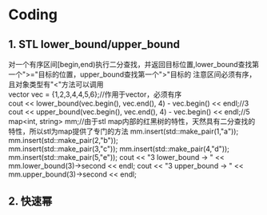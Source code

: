 # Coding
## 1. STL lower_bound/upper_bound
对一个有序区间\[begin,end)执行二分查找，并返回目标位置,lower_bound查找第一个">="目标的位置，upper_bound查找第一个">"目标的
注意区间必须有序，且对象类型有"<"方法可以调用  
vector<int> vec = {1,2,3,4,4,5,6};//作用于vector，必须有序  
cout << lower_bound(vec.begin(), vec.end(), 4) - vec.begin() << endl;//3  
cout << upper_bound(vec.begin(), vec.end(), 4) - vec.begin() << endl;//5  
map<int, string> mm;//由于stl map内部的红黑树的特性，天然具有二分查找的特性，所以stl为map提供了专门的方法
mm.insert(std::make_pair(1,"a"));  
mm.insert(std::make_pair(2,"b"));  
mm.insert(std::make_pair(3,"c")); 
mm.insert(std::make_pair(4,"d")); 
mm.insert(std::make_pair(5,"e"));
cout << "3 lower_bound -> " << mm.lower_bound(3)->second << endl;
cout << "3 upper_bound -> " << mm.upper_bound(3)->second << endl;
## 2. 快速幂 
